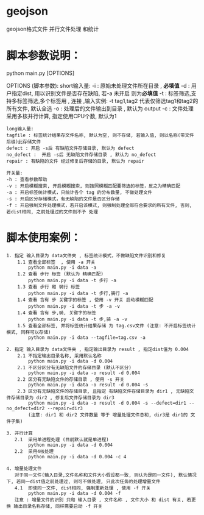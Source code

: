 # geojson
geojson格式文件 并行文件处理 和统计

# 脚本参数说明：

python main.py [OPTIONS]

OPTIONS (脚本参数):
    short输入量:
    -i : 原始未处理文件所在目录 , **必填值**
    -d : 用户指定dist, 用以识别文件是否存在缺陷, 若-a 未开启 则为**必填值**
    -t : 标签筛选,支持多标签筛选,多个标签用 , 连接 ,输入实例: -t tag1,tag2 代表仅筛选tag1和tag2的所有文件, 默认全选
    -o : 处理后的文件输出到目录 , 默认为 output
    -c : 文件处理采用多核并行计算, 指定使用CPU个数, 默认为1

    long输入量:
    tagfile : 标签统计结果存文件名称, 默认为空, 则不存储, 若输入值, 则以名称(带文件后缀)此存储文件
    defect : 开启 -s后 有缺陷文件存储目录, 默认为 defect
    no_defect :  开启 -s后 无缺陷文件存储目录 , 默认为 no_defect
    repair : 有缺陷的文件 经过修复后存储的目录, 默认为 repair

    开关量:
    -h : 查看参数帮助
    -v : 开启模糊搜索, 开启模糊搜索, 则按照模糊匹配要筛选的标签，反之为精确匹配
    -a : 开启标签统计模式，只统计各个 tag 的分布数量, 不做处理文件
    -s : 开启区分存储模式，有无缺陷的文件是否区分存储
    -f : 开启强制文件处理模式，若开启该模式, 则强制处理全部符合要求的所有文件, 否则, 若dist相同, 之前处理过的文件则不予 处理

# 脚本使用案例：

    1. 指定 输入目录为 data文件夹 , 标签统计模式，不做缺陷文件识别和修复
        1.1 查看全部标签  , 使用 -a 开关
            python main.py -i data -a
        1.2 查看 步行 标签 (默认为 精确匹配)
            python main.py -i data -t 步行 -a
        1.3 查看 步行 和 骑行 标签
            python main.py -i data -t 步行,骑行 -a
        1.4 查看 含有 步 关键字的标签 , 使用 -v 开关 启动模糊匹配
            python main.py -i data -t 步 -a -v
        1.4 查看 含有 步,骑, 关键字的标签 
            python main.py -i data -t 步,骑 -a -v 
        1.5 查看全部标签, 并将标签统计结果存储 为 tag.csv文件 (注意: 不开启标签统计模式, 同样可以存储)
            python main.py -i data --tagfile=tag.csv -a

    2. 指定 输入目录为 data文件夹 , 指定输出目录为 result , 指定dist值为 0.004 
        2.1 不指定输出目录名称, 采用默认名称
            python main.py -i data -d 0.004 
        2.1 不区分区分有无缺陷文件的存储目录 (默认不区分)
            python main.py -i data -o result -d 0.004
        2.2 区分有无缺陷文件的存储目录 , 使用 -s 开关
            python main.py -i data -o result -d 0.004 -s
        2.3 区分有无缺陷文件的存储目录, 且指定 有缺陷文件存储目录为 dir1 , 无缺陷文件存储目录为 dir2 , 修复后文件存储目录为 dir3
            python main.py -i data -o result -d 0.004 -s --defect=dir1 --no_defect=dir2 --repair=dir3
            (注意: dir1 和 dir2 文件数量 等于 增量处理文件总和, dir3是 dir1的 文件子集)

    3. 并行计算
       2.1  采用单进程处理 (目前默认就是单进程)
            python main.py -i data -d 0.004 
       2.2  采用4核处理
            python main.py -i data -d 0.004 -c 4
    
    4. 增量处理文件
       对于同一文件(输入目录,文件名称和文件大小假设都一致, 则认为是同一文件), 默认情况下, 若同一dist值之前处理过, 则可不做处理, 只此次任务的处理增量文件
       4.1  即使同一文件, dist相同, 强制重新处理 , 使用 -f 开关
            python main.py -i data -d 0.004 -f
       注意 : 增量文件的识别 只和 输入目录 , 文件名称 , 文件大小 和 dist 有关, 若更换 输出目录名称存储, 同样需要启动 -f 开关